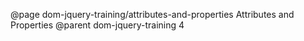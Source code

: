 @page dom-jquery-training/attributes-and-properties Attributes and Properties
@parent dom-jquery-training 4
